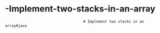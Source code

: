 # -Implement-two-stacks-in-an-array
                                        # Implement two stacks in an array#java
